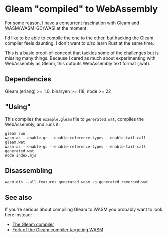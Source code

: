 Gleam "compiled" to WebAssembly
===

For some reason, I have a concurrent fascination with Gleam and WASM/WASM-GC/WASI at the moment.

I'd like to be able to compile the one to the other, but hacking the Gleam compiler feels daunting. I don't want to _also_ learn Rust at the same time.

This is a basic proof-of-concept that tackles some of the challenges but is missing many things. Because I cared as much about experimenting with WebAssembly as Gleam, this outputs WebAssembly text format (.wat).

Dependencies
---

Gleam (erlang) >= 1.0, binaryen >= 118, node >= 22

"Using"
---

This compiles the `example.gleam` file to `generated.wat`, compiles the WebAssembly, and runs it:

```
gleam run
wasm-as --enable-gc --enable-reference-types --enable-tail-call gleam.wat
wasm-as --enable-gc --enable-reference-types --enable-tail-call generated.wat
node index.mjs
```

Disassembling
---

```
wasm-dis --all-features generated.wasm -o generated.reversed.wat
```

See also
---

If you're serious about compiling Gleam to WASM you probably want to look here instead:

 - [The Gleam compiler](https://github.com/gleam-lang/gleam/)
 - [Fork of the Gleam compiler targeting WASM](https://github.com/DanielleMaywood/fyp-gleam/)
